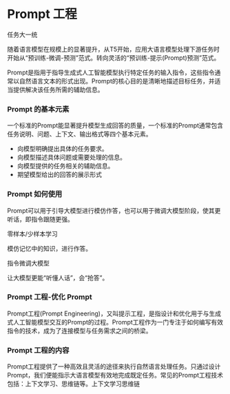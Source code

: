 # Prompt 工程

任务大一统

随着语言模型在规模上的显著提升，从T5开始，应用大语言模型处理下游任务时开始从“预训练-微调-预测”范式。转向灵活的“预训练-提示(Prompt)预测”范式。

Prompt是指用于指导生成式人工智能模型执行特定任务的输入指令，这些指令通常以自然语言文本的形式出现。Prompt的核心目的是清晰地描述目标任务，并适当提供解决该任务所需的辅助信息。

### Prompt 的基本元素

一个标准的Prompt能显著提升模型生成回答的质量，一个标准的Prompt通常包含任务说明、问题、上下文、输出格式等四个基本元素。

- 向模型明确提出具体的任务要求。
- 向模型描述具体问题或需要处理的信息。
- 向模型提供的任务相关的辅助信息。
- 期望模型给出的回答的展示形式

### Prompt 如何使用

Prompt可以用于引导大模型进行模仿作答，也可以用于微调大模型阶段，使其更听话，即指令跟随更强。

零样本/少样本学习

模仿记忆中的知识，进行作答。

指令微调大模型

让大模型更能“听懂人话”，会“抢答”。

### Prompt 工程-优化 Prompt

Prompt工程(Prompt Engineering)，又叫提示工程，是指设计和优化用于与生成式人工智能模型交互的Prompt的过程。Prompt工程作为一门专注于如何编写有效指令的技术，成为了连接模型与任务需求之间的桥梁。

### Prompt 工程的内容

Prompt工程提供了一种高效且灵活的途径来执行自然语言处理任务。只通过设计 Prompt，我们便能指示大语言模型有效地完成既定任务。常见的Prompt工程技术包括：上下文学习、思维链等。上下文学习思维链